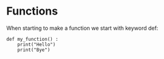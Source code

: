 # Functions

When starting to make a function we start with keyword def:

    def my_function() :
        print("Hello")
        print("Bye")